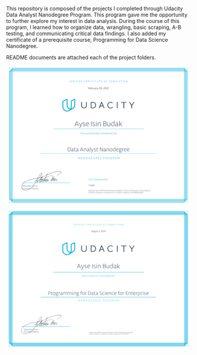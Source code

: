 This repository is composed of the projects I completed through Udacity Data Analyst Nanodegree Program.
This program gave me the opportunity to further explore my interest in data analysis. During the course of this program, I learned how to organize data, wrangling, basic scraping, A-B testing, and communicating critical data findings. I also added my certificate of a prerequisite course, Programming for Data Science Nanodegree.

README documents are attached each of the project folders.





![](https://github.com/aisbu/Udacity-Data-Analyst-Projects/blob/main/certificate/certificate.PNG)
![](https://github.com/aisbu/Udacity-Data-Analyst-Projects/blob/main/certificate/certificate2.PNG)



```python

```
